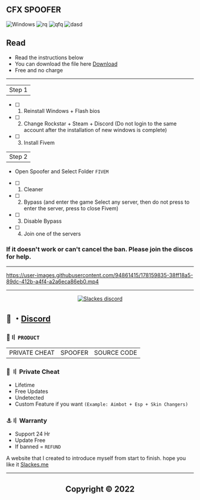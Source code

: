 ## CFX SPOOFER
![Windows](https://img.shields.io/badge/-Windows-28C2FF?style=for-the-badge&logo=windows&logoColor=white)
![rq](https://img.shields.io/badge/FIVEM_SPOOFER-EFA00B?style=for-the-badge&logo=IntelliJ+IDEA&logoColor=black)
![qfq](https://img.shields.io/badge/Python_AND_C++-3776AB?style=for-the-badge&logo=python&logoColor=white)
![dasd](https://img.shields.io/badge/Visual_Studio_Codde-0078D4?style=for-the-badge&logo=visual%20studio%20code&logoColor=white)
   
          
## Read 
- Read the instructions below
- You can download the file here [Download](https://github.com/Slackes/Fivem-CFX-Spoofer/releases/tag/6125)
- Free and no charge
  
---
   
<table>
<tr>
	<td> Step 1
</table>

- [ ] 1. Reinstall Windows + Flash bios
- [ ] 2. Change Rockstar + Steam + Discord (Do not login to the same account after the installation of new windows is complete)
- [ ] 3. Install Fivem
   
<table>
<tr>
	<td> Step 2
</table>

- Open Spoofer and Select Folder `FIVEM` 

- [ ] 1. Cleaner 
- [ ] 2. Bypass (and enter the game Select any server, then do not press to enter the server, press to close Fivem)
- [ ] 3. Disable Bypass
- [ ] 4. Join one of the servers

### If it doesn't work or can't cancel the ban. Please join the discos for help.
   
---   

https://user-images.githubusercontent.com/94861415/178159835-38ff18a5-89dc-412b-a4f4-a2a6eca86eb0.mp4



--- 

  <p align="center">
    <a href="https://discord.gg/MBTkVcJefp">
        <img title="Slackes server discord" alt="Slackes discord" src="https://discordapp.com/api/guilds/880135738077896764/widget.png?style=banner2"/>
    </a>
</p> 
 
## 💬 ・[Discord](https://discord.gg/MBTkVcJefp) 

 ### 🛒〢 `PRODUCT`
 
<table>
<tr>
	<td> PRIVATE CHEAT
	<td> SPOOFER
	<td> SOURCE CODE
</table>

  
### 🥊 〢 Private Cheat

- Lifetime 
- Free Updates 
- Undetected
- Custom Feature if you want `(Example: Aimbot + Esp + Skin Changers)`

### ⚓〢 Warranty

- Support 24 Hr
- Update Free
- If banned = `REFUND`

A website that I created to introduce myself from start to finish. hope you like it [Slackes.me](http://slackes.me/)

---


##  <p align="center"> Copyright © 2022
